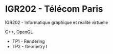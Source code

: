 # IGR202 - Télécom Paris

IGR202 - Informatique graphique et réalité virtuelle

C++, OpenGL

* TP1 - Rendering
* TP2 - Geometry I
